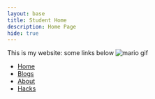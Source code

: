 ```yaml
---
layout: base
title: Student Home 
description: Home Page
hide: true
---
```


This is my website: some links below
<img src="https://media.tenor.com/xKJ0blGgIlQAAAAM/dance-happy.gif" alt="mario gif">

<ul>
  <li><a href="https://zachpeltz.github.io/zach_2025/">Home</a></li>
  <li><a href="https://zachpeltz.github.io/zach_2025/blogs/">Blogs</a></li>
  <li><a href="https://zachpeltz.github.io/zach_2025/about/">About</a></li>
  <li><a href="https://zachpeltz.github.io/zach_2025/devops/hacks">Hacks</a></li>
</ul>